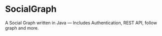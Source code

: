 # SocialGraph
A Social Graph written in Java — Includes Authentication, REST API, follow graph and more.

